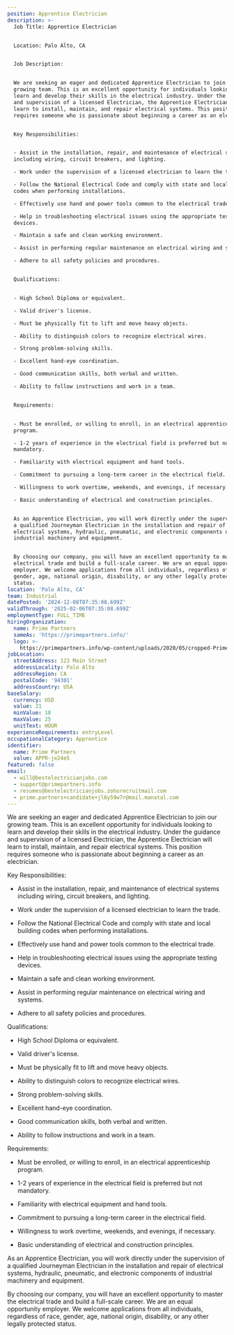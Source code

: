 ```yaml
---
position: Apprentice Electrician
description: >-
  Job Title: Apprentice Electrician


  Location: Palo Alto, CA


  Job Description:


  We are seeking an eager and dedicated Apprentice Electrician to join our
  growing team. This is an excellent opportunity for individuals looking to
  learn and develop their skills in the electrical industry. Under the guidance
  and supervision of a licensed Electrician, the Apprentice Electrician will
  learn to install, maintain, and repair electrical systems. This position
  requires someone who is passionate about beginning a career as an electrician.


  Key Responsibilities:


  - Assist in the installation, repair, and maintenance of electrical systems
  including wiring, circuit breakers, and lighting.

  - Work under the supervision of a licensed electrician to learn the trade.

  - Follow the National Electrical Code and comply with state and local building
  codes when performing installations.

  - Effectively use hand and power tools common to the electrical trade.

  - Help in troubleshooting electrical issues using the appropriate testing
  devices.

  - Maintain a safe and clean working environment.

  - Assist in performing regular maintenance on electrical wiring and systems.

  - Adhere to all safety policies and procedures.


  Qualifications:


  - High School Diploma or equivalent.

  - Valid driver's license.

  - Must be physically fit to lift and move heavy objects.

  - Ability to distinguish colors to recognize electrical wires.

  - Strong problem-solving skills.

  - Excellent hand-eye coordination.

  - Good communication skills, both verbal and written.

  - Ability to follow instructions and work in a team.


  Requirements:


  - Must be enrolled, or willing to enroll, in an electrical apprenticeship
  program.

  - 1-2 years of experience in the electrical field is preferred but not
  mandatory.

  - Familiarity with electrical equipment and hand tools.

  - Commitment to pursuing a long-term career in the electrical field.

  - Willingness to work overtime, weekends, and evenings, if necessary.

  - Basic understanding of electrical and construction principles.


  As an Apprentice Electrician, you will work directly under the supervision of
  a qualified Journeyman Electrician in the installation and repair of
  electrical systems, hydraulic, pneumatic, and electronic components of
  industrial machinery and equipment.


  By choosing our company, you will have an excellent opportunity to master the
  electrical trade and build a full-scale career. We are an equal opportunity
  employer. We welcome applications from all individuals, regardless of race,
  gender, age, national origin, disability, or any other legally protected
  status.
location: 'Palo Alto, CA'
team: Industrial
datePosted: '2024-12-08T07:35:08.699Z'
validThrough: '2025-02-06T07:35:08.699Z'
employmentType: FULL_TIME
hiringOrganization:
  name: Prime Partners
  sameAs: 'https://primepartners.info/'
  logo: >-
    https://primepartners.info/wp-content/uploads/2020/05/cropped-Prime-Partners-Logo-NO-BG-1-1.png
jobLocation:
  streetAddress: 123 Main Street
  addressLocality: Palo Alto
  addressRegion: CA
  postalCode: '94301'
  addressCountry: USA
baseSalary:
  currency: USD
  value: 21
  minValue: 18
  maxValue: 25
  unitText: HOUR
experienceRequirements: entryLevel
occupationalCategory: Apprentice
identifier:
  name: Prime Partners
  value: APPR-je24e5
featured: false
email:
  - will@bestelectricianjobs.com
  - support@primepartners.info
  - resumes@bestelectricianjobs.zohorecruitmail.com
  - prime.partners+candidate+jl6y59w7r@mail.manatal.com
---
```


We are seeking an eager and dedicated Apprentice Electrician to join our
  growing team. This is an excellent opportunity for individuals looking to
  learn and develop their skills in the electrical industry. Under the guidance
  and supervision of a licensed Electrician, the Apprentice Electrician will
  learn to install, maintain, and repair electrical systems. This position
  requires someone who is passionate about beginning a career as an electrician.


  Key Responsibilities:


  - Assist in the installation, repair, and maintenance of electrical systems
  including wiring, circuit breakers, and lighting.

  - Work under the supervision of a licensed electrician to learn the trade.

  - Follow the National Electrical Code and comply with state and local building
  codes when performing installations.

  - Effectively use hand and power tools common to the electrical trade.

  - Help in troubleshooting electrical issues using the appropriate testing
  devices.

  - Maintain a safe and clean working environment.

  - Assist in performing regular maintenance on electrical wiring and systems.

  - Adhere to all safety policies and procedures.


  Qualifications:


  - High School Diploma or equivalent.

  - Valid driver's license.

  - Must be physically fit to lift and move heavy objects.

  - Ability to distinguish colors to recognize electrical wires.

  - Strong problem-solving skills.

  - Excellent hand-eye coordination.

  - Good communication skills, both verbal and written.

  - Ability to follow instructions and work in a team.


  Requirements:


  - Must be enrolled, or willing to enroll, in an electrical apprenticeship
  program.

  - 1-2 years of experience in the electrical field is preferred but not
  mandatory.

  - Familiarity with electrical equipment and hand tools.

  - Commitment to pursuing a long-term career in the electrical field.

  - Willingness to work overtime, weekends, and evenings, if necessary.

  - Basic understanding of electrical and construction principles.


  As an Apprentice Electrician, you will work directly under the supervision of
  a qualified Journeyman Electrician in the installation and repair of
  electrical systems, hydraulic, pneumatic, and electronic components of
  industrial machinery and equipment.


  By choosing our company, you will have an excellent opportunity to master the
  electrical trade and build a full-scale career. We are an equal opportunity
  employer. We welcome applications from all individuals, regardless of race,
  gender, age, national origin, disability, or any other legally protected
  status.
